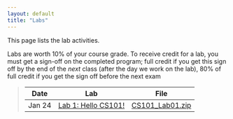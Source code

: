 ```yaml
---
layout: default
title: "Labs"
---
```


This page lists the lab activities.

Labs are worth 10% of your course grade.  To receive credit for a lab, you must get a sign-off on the completed program; full credit if you get this sign off by the end of the *next* class (after the day we work on the lab), 80% of full credit if you get the sign off before the next exam

> Date | Lab | File
> ---- | --- | ----
> Jan 24 | [Lab 1: Hello CS101!](lab01.html) | [CS101\_Lab01.zip](CS101_Lab01.zip)

<!--
> Sept 5 | [Lab 2: Expensive Calculator](lab02.html) <br /> [Lab 3: Math Functions](lab03.html) | [CS101\_Lab02.zip](CS101_Lab02.zip)
> Sept 7 | [Lab 4: Salary Calculator](lab04.html) <br /> [Lab 5: Animal Classifier](lab05.html) | [CS101\_Lab04.zip](CS101_Lab04.zip) <br /> [CS101\_Lab05.zip](CS101_Lab05.zip)
> Sept 12| [Lab 6: Checking the Weather](lab06.html) | [CS101\_Lab06.zip](CS101_Lab06.zip)
> Sept 14| [Lab 7: For loops](lab07.html) <br /> [Lab 8: Gone loopy](lab08.html)  | n/a <br /> [CS101\_Lab08.zip](CS101_Lab08.zip)
> Sept 19| [Lab 9: Bar Graph](lab09.html) | [CS101\_Lab09.zip](CS101_Lab09.zip)
> Sept 21| [Lab 10: Fancy Rectangle](lab10.html) <br /> [Lab 11: Barn Door](lab11.html) | [CS101\_Lab10.zip](CS101_Lab10.zip) <br /> [CS101\_Lab11.zip](CS101_Lab11.zip)
> Oct 3  | [Lab 12: Array Exercises](lab12.html) | n/a
> Oct 5  | [Lab 12b: Sorting and Finding Median of an Array](lab12b.html) | [CS101\_Lab12b.zip](CS101_Lab12b.zip)
> Oct 10 | [Lab 13: Kitten Pictures](lab13.html) | [CS101\_Lab13.zip](CS101_Lab13.zip)
> Oct 12 | [Lab 14: Right Triangle](lab14.html) | [CS101\_Lab14.zip](CS101_Lab14.zip) 
> Oct 17 | [Lab 15: Simple Stats](lab15.html) | [CS101\_Lab15.zip](CS101_Lab15.zip)
> Oct 19 | [Lab 16: Function Design](lab16.html) | [CS101\_Lab16.zip](CS101_Lab16.zip)
> Oct 31 | [Lab 17: Grass Fire](lab17.html) | [CS101\_Lab17.zip](CS101_Lab17.zip)
> Nov 2  | [Lab 18: Fancy Output](lab18.html)<br>[Lab 19: Boing!](lab19.html) | [CS101\_Lab18.zip](CS101_Lab18.zip)<br>[CS101\_Lab19.zip](CS101_Lab19.zip)
> Nov 7  | [Lab 21: Boing! revisited](lab21.html) | [CS101\_Lab21.zip](CS101_Lab21.zip)
> Nov 9  | [Lab 23: Boing! with pointers](lab23.html) | [CS101\_Lab23.zip](CS101_Lab23.zip)
> Nov 14,16 | [Lab 24: Mini Golf](lab24.html) | [CS101\_Lab24.zip](CS101_Lab24.zip)
> Nov 28,30 | [Lab 25: Boing! particle simulation](lab25.html) | [CS101\_Lab25.zip](CS101_Lab25.zip)
-->

<!-- vim:set wrap: -->
<!-- vim:set linebreak: -->
<!-- vim:set nolist: -->
